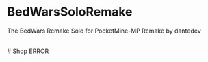 # BedWarsSoloRemake
The BedWars Remake Solo for PocketMine-MP Remake by dantedev

<br>
# Shop ERROR
